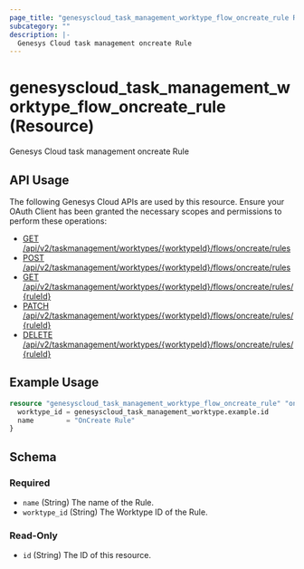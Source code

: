 ```yaml
---
page_title: "genesyscloud_task_management_worktype_flow_oncreate_rule Resource - terraform-provider-genesyscloud"
subcategory: ""
description: |-
  Genesys Cloud task management oncreate Rule
---
```

# genesyscloud_task_management_worktype_flow_oncreate_rule (Resource)

Genesys Cloud task management oncreate Rule

## API Usage
The following Genesys Cloud APIs are used by this resource. Ensure your OAuth Client has been granted the necessary scopes and permissions to perform these operations:

* [GET /api/v2/taskmanagement/worktypes/{worktypeId}/flows/oncreate/rules](https://developer.genesys.cloud/devapps/api-explorer#get-api-v2-taskmanagement-worktypes--worktypeId--flows-oncreate-rules)
* [POST /api/v2/taskmanagement/worktypes/{worktypeId}/flows/oncreate/rules](https://developer.genesys.cloud/devapps/api-explorer#post-api-v2-taskmanagement-worktypes--worktypeId--flows-oncreate-rules)
* [GET /api/v2/taskmanagement/worktypes/{worktypeId}/flows/oncreate/rules/{ruleId}](https://developer.genesys.cloud/devapps/api-explorer#get-api-v2-taskmanagement-worktypes--worktypeId--flows-oncreate-rules--ruleId-)
* [PATCH /api/v2/taskmanagement/worktypes/{worktypeId}/flows/oncreate/rules/{ruleId}](https://developer.genesys.cloud/devapps/api-explorer#patch-api-v2-taskmanagement-worktypes--worktypeId--flows-oncreate-rules--ruleId-)
* [DELETE /api/v2/taskmanagement/worktypes/{worktypeId}/flows/oncreate/rules/{ruleId}](https://developer.genesys.cloud/devapps/api-explorer#delete-api-v2-taskmanagement-worktypes--worktypeId--flows-oncreate-rules--ruleId-)



## Example Usage

```terraform
resource "genesyscloud_task_management_worktype_flow_oncreate_rule" "oncreate_rule" {
  worktype_id = genesyscloud_task_management_worktype.example.id
  name        = "OnCreate Rule"
}
```

<!-- schema generated by tfplugindocs -->
## Schema

### Required

- `name` (String) The name of the Rule.
- `worktype_id` (String) The Worktype ID of the Rule.

### Read-Only

- `id` (String) The ID of this resource.

